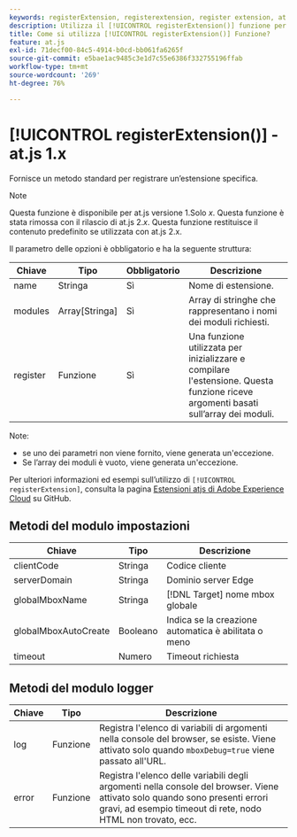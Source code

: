 ```yaml
---
keywords: registerExtension, registerextension, register extension, at.js, funzioni, funzione, clientCode, serverDomain, globalMboxName, globalMboxAutoCreate, timeout, registerExtension2
description: Utilizza il [!UICONTROL registerExtension()] funzione per [!DNL Adobe Target] Libreria JavaScript at.js per registrare un’estensione specifica. (at.js 1.x)
title: Come si utilizza [!UICONTROL registerExtension()] Funzione?
feature: at.js
exl-id: 71decf00-84c5-4914-b0cd-bb061fa6265f
source-git-commit: e5bae1ac9485c3e1d7c55e6386f332755196ffab
workflow-type: tm+mt
source-wordcount: '269'
ht-degree: 76%

---
```


# [!UICONTROL registerExtension()] - at.js 1.x

Fornisce un metodo standard per registrare un’estensione specifica.

>[!NOTE]
>
>Questa funzione è disponibile per at.js versione 1.Solo *x*. Questa funzione è stata rimossa con il rilascio di at.js 2.*x*. Questa funzione restituisce il contenuto predefinito se utilizzata con at.js 2.x.

Il parametro delle opzioni è obbligatorio e ha la seguente struttura:

| Chiave | Tipo | Obbligatorio | Descrizione |
|--- |--- |--- |--- |
| name | Stringa | Sì | Nome di estensione. |
| modules | Array[Stringa] | Sì | Array di stringhe che rappresentano i nomi dei moduli richiesti. |
| register | Funzione | Sì | Una funzione utilizzata per inizializzare e compilare l&#39;estensione. Questa funzione riceve argomenti basati sull’array dei moduli. |

Note:

* se uno dei parametri non viene fornito, viene generata un&#39;eccezione.
* Se l’array dei moduli è vuoto, viene generata un&#39;eccezione.

Per ulteriori informazioni ed esempi sull’utilizzo di `[!UICONTROL registerExtension]`, consulta la pagina [Estensioni atjs di Adobe Experience Cloud](https://github.com/Adobe-Marketing-Cloud/target-atjs-extensions) su GitHub.

## Metodi del modulo impostazioni

| Chiave | Tipo | Descrizione |
|--- |--- |--- |
| clientCode | Stringa | Codice cliente |
| serverDomain | Stringa | Dominio server Edge |
| globalMboxName | Stringa | [!DNL Target] nome mbox globale |
| globalMboxAutoCreate | Booleano | Indica se la creazione automatica è abilitata o meno |
| timeout | Numero | Timeout richiesta |

## Metodi del modulo logger

| Chiave | Tipo | Descrizione |
|--- |--- |--- |
| log | Funzione | Registra l&#39;elenco di variabili di argomenti nella console del browser, se esiste. Viene attivato solo quando `mboxDebug=true` viene passato all&#39;URL. |
| error | Funzione | Registra l&#39;elenco delle variabili degli argomenti nella console del browser. Viene attivato solo quando sono presenti errori gravi, ad esempio timeout di rete, nodo HTML non trovato, ecc. |
